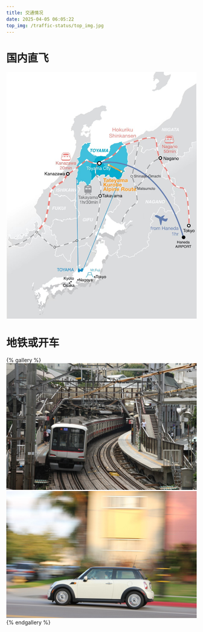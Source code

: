 ```yaml
---
title: 交通情况
date: 2025-04-05 06:05:22
top_img: /traffic-status/top_img.jpg
---
```

# 国内直飞
![国内直飞](/traffic-status/1.jpg)

# 地铁或开车
{% gallery %}
![地铁](/traffic-status/2.jpg)
![开车](/traffic-status/3.jpg)
{% endgallery %}
